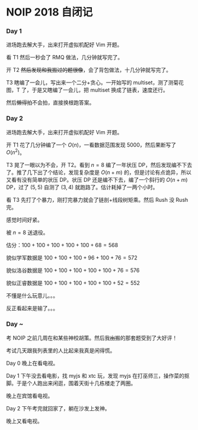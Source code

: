 # NOIP 2018 自闭记

### Day 1

进场跑去解大手，出来打开虚拟机配好 Vim 开题。

看 T1 然后一秒会了 RMQ 做法，几分钟就写完了。

开 T2 ~~然后发现和我搬过的题很像~~，会了背包做法，十几分钟就写完了。

T3 瞎编了一会儿，写出来一个二分+贪心。一开始写的 multiset，测了测菊花图，T 了，于是又瞎编了一会儿，把 multiset 换成了链表，速度还行。

然后~~懒得拍~~不会拍，直接换根跑答案。



### Day 2

进场跑去解大手，出来打开虚拟机配好 Vim 开题。

开 T1 花了几分钟编了一个 $O(n)$，一看数据范围发现 $5000$，然后果断写了 $O(n^2)$。

T3 晃了一眼以为不会，开 T2。看到 $n=8$ 编了一年状压 DP，然后发现编不下去了。推了几下出了个结论，发现复杂度是 $O(n+m)$ 的，但是讨论有点诡异，所以又看有没有简单的状压 DP。状压 DP 还是编不下去，编了一个斜行的 $O(n+m)$ DP，过了 $(5,5)$ 自测了 $(3,4)$ 就跑路了。估计耗掉了一两个小时。

看 T3 先打了个暴力，刚打完暴力就会了链剖+线段树矩乘。然后 Rush 没 Rush 完。

感觉时间好紧。

被 $n=8$ 送退役。



估分：$100+100+100+100+100+68=568$

貌似学军数据是 $100+100+100+96+100+76=572$

貌似洛谷数据是 $100+100+100+100+100+76=576$

貌似正睿数据是 $100+100+100+100+100+52=552$

不懂是什么玩意儿。。。

反正看起来是输了。。。



### Day ~

考 NOIP 之前几周在和某些神校胡策。然后我~~出~~搬的那套题受到了大好评！

考试几天跟我列表里的人比起来我真是闲得慌。

Day 0 晚上在看电视。

Day 1 下午没去看电影，找 myjs 和 xtc 玩，发现 myjs 在打巫师三，操作菜的抠脚。于是个人跑出来闲逛，围着天街十几栋楼走了两圈。

晚上在宾馆看电视。

Day 2 下午考完就回家了，躺在沙发上发神。

晚上又看电视。